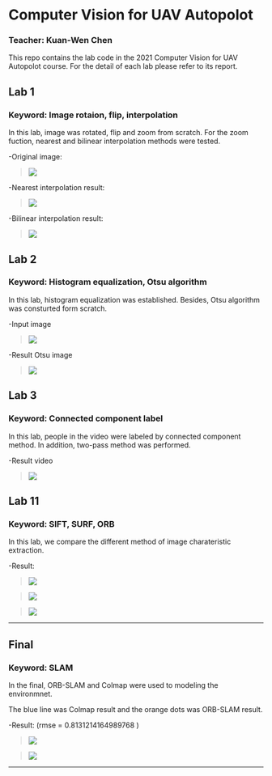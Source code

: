 # Computer Vision for UAV Autopolot
### Teacher: Kuan-Wen Chen
This repo contains the lab code in the 2021 Computer Vision for UAV Autopolot course.
For the detail of each lab please refer to its report.

## Lab 1
### Keyword: Image rotaion, flip, interpolation

In this lab, image was rotated, flip and zoom from scratch. For the zoom fuction, nearest and bilinear interpolation methods were tested.

-Original image:
><img src = "img/Lenna.png">
<!-- -Rotate result:
><img src = "img/lab01_rotate_result.jpg">
-Flip result:
><img src = "img/lab01_flip_result.jpg"> -->
-Nearest interpolation result:
><img src = "img/lab01_nearest_result.jpg">
-Bilinear interpolation result:
><img src = "img/lab01_bilinear_result.jpg">

## Lab 2
### Keyword: Histogram equalization, Otsu algorithm
In this lab, histogram equalization was established. Besides, Otsu algorithm was consturted form scratch.

-Input image
><img src = "img/lab02_input.jpg">
-Result Otsu image
><img src = "img/lab02_result.jpg">

## Lab 3
### Keyword: Connected component label

In this lab, people in the video were labeled by connected component method. In addition, two-pass method was performed.

-Result video
><img src = "img/lab03_result.gif">

## Lab 11
### Keyword: SIFT, SURF, ORB

In this lab, we compare the different method of image charateristic extraction.

-Result:

><img src = "img/lab11_sift.png">

><img src = "img/lab11_surf.png">

><img src = "img/lab11_orb.png">

---
## Final
### Keyword: SLAM

In the final, ORB-SLAM and Colmap were used to modeling the environmnet.

The blue line was Colmap result and the orange dots was ORB-SLAM result.

-Result: (rmse = 0.8131214164989768 )

><img src = "img/final_orb_slam.gif">

><img src = "img/final_orb.png">

---